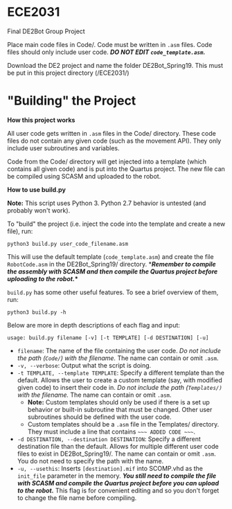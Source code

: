 # ECE2031
Final DE2Bot Group Project

Place main code files in Code/. Code must be written in `.asm` files. Code files should only include user code.
***DO NOT EDIT `code_template.asm`.***

Download the DE2 project and name the folder DE2Bot_Spring19. This must be put in this project directory (/ECE2031/)

# "Building" the Project
**How this project works**

All user code gets written in `.asm` files in the Code/ directory.
These code files do not contain any given code (such as the movement API).
They only include user subroutines and variables.

Code from the Code/ directory will get injected into a template (which contains all given code) and is put into the Quartus project.
The new file can be compiled using SCASM and uploaded to the robot.

**How to use build.py**

**Note:** This script uses Python 3. Python 2.7 behavior is untested (and probably won't work).

To "build" the project (i.e. inject the code into the template and create a new file), run:

    python3 build.py user_code_filename.asm

This will use the default template (`code_template.asm`) and create the file `RobotCode.asm` in the DE2Bot_Spring19/ directory.
******Remember to compile the assembly with SCASM and then compile the Quartus project before uploading to the robot.***\***

`build.py` has some other useful features. To see a brief overview of them, run:

    python3 build.py -h
    
 Below are more in depth descriptions of each flag and input:
 
    usage: build.py filename [-v] [-t TEMPLATE] [-d DESTINATION] [-u]
    
 * `filename`: The name of the file containing the user code. *Do not include the path (`Code/`) with the filename.*
    The name can contain or omit `.asm`.             
 * `-v, --verbose`: Output what the script is doing.
 * `-t TEMPLATE, --template TEMPLATE`: Specify a different template than the default.
    Allows the user to create a custom template (say, with modified given code) to insert their code in.
     *Do not include the path (`Templates/)` with the filename.*
    The name can contain or omit `.asm`.
     * **Note:** Custom templates should only be used if there is a set up behavior or built-in subroutine that must be changed.
    Other user subroutines should be defined with the user code.
     * Custom templates should be a `.asm` file in the Templates/ directory.
     They must include a line that contains `~~~ ADDED CODE ~~~`.
 *  `-d DESTINATION, --destination DESTINATION`: Specify a different destination file than the default.
    Allows for multiple different user code files to exist in DE2Bot_Spring19/.
    The name can contain or omit `.asm`. You do not need to specify the path with the name.
 * `-u, --usethis`: Inserts `[destination].mif` into SCOMP.vhd as the `init_file` parameter in the memory.
    ***You still need to compile the file with SCASM and compile the Quartus project before you can upload to the robot.***
    This flag is for convenient editing and so you don't forget to change the file name before compiling.